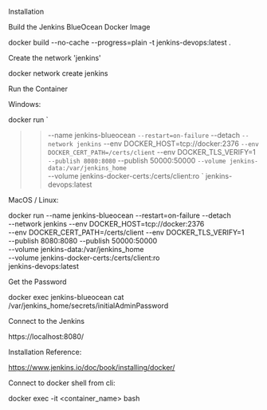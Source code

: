 Installation

Build the Jenkins BlueOcean Docker Image

docker build --no-cache --progress=plain -t jenkins-devops:latest .

Create the network 'jenkins'

docker network create jenkins

Run the Container

Windows:

docker run `
>>   --name jenkins-blueocean `
>>   --restart=on-failure `
>>   --detach `
>>   --network jenkins `
>>   --env DOCKER_HOST=tcp://docker:2376 `
>>   --env DOCKER_CERT_PATH=/certs/client `
>>   --env DOCKER_TLS_VERIFY=1 `
>>   --publish 8080:8080 `
>>   --publish 50000:50000 `
>>   --volume jenkins-data:/var/jenkins_home `        
>>   --volume jenkins-docker-certs:/certs/client:ro ` 
>>   jenkins-devops:latest

MacOS / Linux:

docker run --name jenkins-blueocean --restart=on-failure --detach \
  --network jenkins --env DOCKER_HOST=tcp://docker:2376 \
  --env DOCKER_CERT_PATH=/certs/client --env DOCKER_TLS_VERIFY=1 \
  --publish 8080:8080 --publish 50000:50000 \
  --volume jenkins-data:/var/jenkins_home \
  --volume jenkins-docker-certs:/certs/client:ro \
  jenkins-devops:latest

Get the Password

docker exec jenkins-blueocean cat /var/jenkins_home/secrets/initialAdminPassword

Connect to the Jenkins

https://localhost:8080/

Installation Reference:

https://www.jenkins.io/doc/book/installing/docker/

Connect to docker shell from cli:

docker exec -it <container_name> bash